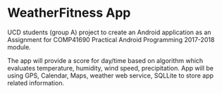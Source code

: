 # WeatherFitness App
UCD students (group A) project to create an Android application as an Assignment for COMP41690 Practical Android Programming 2017-2018 module.

The app will provide a score for day/time based on algorithm which evaluates temperature, humidity, wind speed, precipitation. 
App will be using GPS, Calendar, Maps, weather web service, SQLLite to store app related information. 
